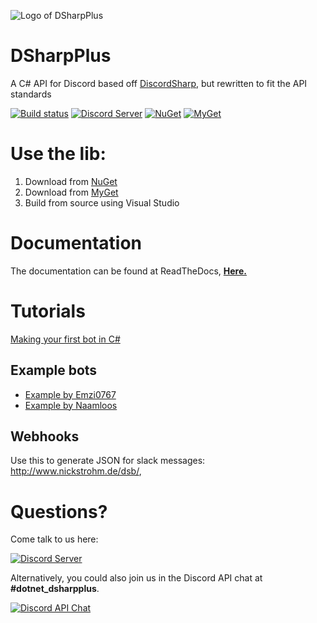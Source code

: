 ![Logo of DSharpPlus](https://github.com/NaamloosDT/DSharpPlus/raw/master/logo/dsharp+_smaller.png)

# DSharpPlus

A C# API for Discord based off [DiscordSharp](https://github.com/suicvne/DiscordSharp), but rewritten to fit the API standards

[![Build status](https://ci.appveyor.com/api/projects/status/owe1e87u5161d1sj/branch/netcore?svg=true)](https://ci.appveyor.com/project/Emzi0767/dsharpplus-6g6vr/branch/netcore)
[![Discord Server ](https://discordapp.com/api/guilds/146044397861994496/widget.png)](https://discord.gg/0oZpaYcAjfvkDuE4) 
[![NuGet](https://img.shields.io/nuget/vpre/DSharpPlus.svg)](http://nuget.org/packages/DSharpPlus)
[![MyGet](https://img.shields.io/myget/dsharpplus-nightly/vpre/DSharpPlus.svg)](https://www.myget.org/feed/Packages/dsharpplus-nightly) 

# Use the lib:
1. Download from [NuGet](http://nuget.org/packages/DSharpPlus)
2. Download from [MyGet](https://www.myget.org/gallery/dsharpplus-nightly)
3. Build from source using Visual Studio

# Documentation
The documentation can be found at ReadTheDocs, **[Here.](http://dsharpplus.readthedocs.io/)**

# Tutorials
[Making your first bot in C#](https://github.com/NaamloosDT/DSharpPlus/wiki/Making-your-first-bot-in-C%23)

## Example bots
* [Example by Emzi0767](https://github.com/Emzi0767/DSharpPlus-Example-Bot)
* [Example by Naamloos](https://github.com/NaamloosDT/DSharpPlus-example)

## Webhooks
Use this to generate JSON for slack messages: http://www.nickstrohm.de/dsb/,

# Questions?
Come talk to us here:

[![Discord Server ](https://discordapp.com/api/guilds/146044397861994496/embed.png?style=banner1)](https://discord.gg/0oZpaYcAjfvkDuE4)

Alternatively, you could also join us in the Discord API chat at **#dotnet_dsharpplus**.

[![Discord API Chat](https://discordapp.com/api/guilds/81384788765712384/embed.png?style=banner1)](https://discord.gg/N4WeVd)
